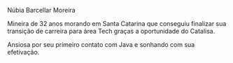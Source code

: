 Núbia Barcellar Moreira

Mineira de 32 anos morando em Santa Catarina que conseguiu finalizar sua transição de carreira para área Tech graças a oportunidade do Catalisa.

Ansiosa por seu primeiro contato com Java e sonhando com sua efetivação.